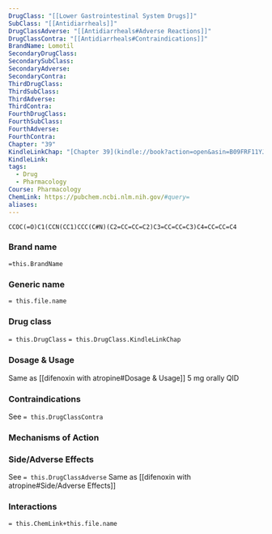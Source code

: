 ```yaml
---
DrugClass: "[[Lower Gastrointestinal System Drugs]]"
SubClass: "[[Antidiarrheals]]"
DrugClassAdverse: "[[Antidiarrheals#Adverse Reactions]]"
DrugClassContra: "[[Antidiarrheals#Contraindications]]"
BrandName: Lomotil
SecondaryDrugClass: 
SecondarySubClass: 
SecondaryAdverse: 
SecondaryContra: 
ThirdDrugClass: 
ThirdSubClass: 
ThirdAdverse: 
ThirdContra: 
FourthDrugClass: 
FourthSubClass: 
FourthAdverse: 
FourthContra: 
Chapter: "39"
KindleLinkChap: "[Chapter 39](kindle://book?action=open&asin=B09FRF11YJ&location=22145)"
KindleLink: 
tags:
  - Drug
  - Pharmacology
Course: Pharmacology
ChemLink: https://pubchem.ncbi.nlm.nih.gov/#query=
aliases:
---
```

```smiles
CCOC(=O)C1(CCN(CC1)CCC(C#N)(C2=CC=CC=C2)C3=CC=CC=C3)C4=CC=CC=C4
```

### Brand name
`=this.BrandName`

### Generic name
`= this.file.name`

### Drug class 
`= this.DrugClass`
	`= this.DrugClass.KindleLinkChap`

### Dosage & Usage
Same as [[difenoxin with atropine#Dosage & Usage]]
5 mg orally QID

### Contraindications
See `= this.DrugClassContra`

### Mechanisms of Action


### Side/Adverse Effects
See `= this.DrugClassAdverse`
Same as [[difenoxin with atropine#Side/Adverse Effects]]

### Interactions

`= this.ChemLink+this.file.name`
